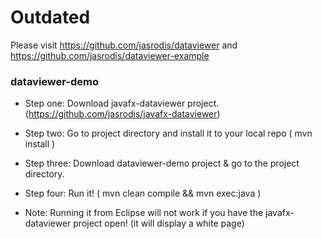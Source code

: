 # Outdated 
Please visit https://github.com/jasrodis/dataviewer
and https://github.com/jasrodis/dataviewer-example


### dataviewer-demo
* Step one: Download javafx-dataviewer project. (https://github.com/jasrodis/javafx-dataviewer)
* Step two: Go to project directory and install it to your local repo ( mvn install )
* Step three: Download dataviewer-demo project & go to the project directory.
* Step four: Run it! ( mvn clean compile && mvn exec:java )   

* Note: Running it from Eclipse will not work if you have the javafx-dataviewer project open! (it will display a white page)
